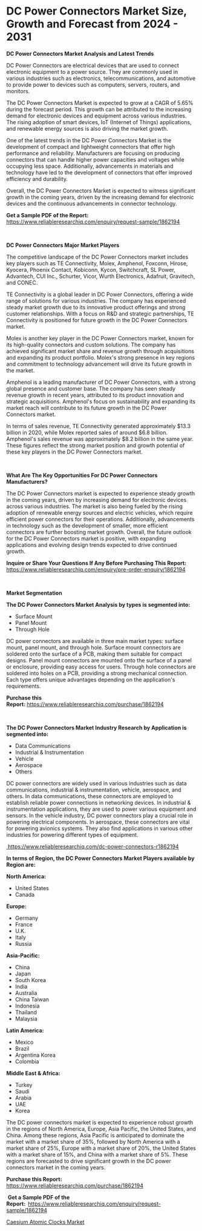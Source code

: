 <p><h1>DC Power Connectors Market Size, Growth and Forecast from 2024 - 2031</h1></p><p><strong>DC Power Connectors Market Analysis and Latest Trends</strong></p>
<p><p>DC Power Connectors are electrical devices that are used to connect electronic equipment to a power source. They are commonly used in various industries such as electronics, telecommunications, and automotive to provide power to devices such as computers, servers, routers, and monitors.</p><p>The DC Power Connectors Market is expected to grow at a CAGR of 5.65% during the forecast period. This growth can be attributed to the increasing demand for electronic devices and equipment across various industries. The rising adoption of smart devices, IoT (Internet of Things) applications, and renewable energy sources is also driving the market growth.</p><p>One of the latest trends in the DC Power Connectors Market is the development of compact and lightweight connectors that offer high performance and reliability. Manufacturers are focusing on producing connectors that can handle higher power capacities and voltages while occupying less space. Additionally, advancements in materials and technology have led to the development of connectors that offer improved efficiency and durability.</p><p>Overall, the DC Power Connectors Market is expected to witness significant growth in the coming years, driven by the increasing demand for electronic devices and the continuous advancements in connector technology.</p></p>
<p><strong>Get a Sample PDF of the Report:&nbsp;</strong> <a href="https://www.reliableresearchiq.com/enquiry/request-sample/1862194">https://www.reliableresearchiq.com/enquiry/request-sample/1862194</a></p>
<p>&nbsp;</p>
<p><strong>DC Power Connectors Major Market Players</strong></p>
<p><p>The competitive landscape of the DC Power Connectors market includes key players such as TE Connectivity, Molex, Amphenol, Foxconn, Hirose, Kyocera, Phoenix Contact, Kobiconn, Kycon, Switchcraft, SL Power, Advantech, CUI Inc., Schurter, Vicor, Wurth Electronics, Adafruit, Gravitech, and CONEC.</p><p>TE Connectivity is a global leader in DC Power Connectors, offering a wide range of solutions for various industries. The company has experienced steady market growth due to its innovative product offerings and strong customer relationships. With a focus on R&D and strategic partnerships, TE Connectivity is positioned for future growth in the DC Power Connectors market.</p><p>Molex is another key player in the DC Power Connectors market, known for its high-quality connectors and custom solutions. The company has achieved significant market share and revenue growth through acquisitions and expanding its product portfolio. Molex's strong presence in key regions and commitment to technology advancement will drive its future growth in the market.</p><p>Amphenol is a leading manufacturer of DC Power Connectors, with a strong global presence and customer base. The company has seen steady revenue growth in recent years, attributed to its product innovation and strategic acquisitions. Amphenol's focus on sustainability and expanding its market reach will contribute to its future growth in the DC Power Connectors market.</p><p>In terms of sales revenue, TE Connectivity generated approximately $13.3 billion in 2020, while Molex reported sales of around $6.8 billion. Amphenol's sales revenue was approximately $8.2 billion in the same year. These figures reflect the strong market position and growth potential of these key players in the DC Power Connectors market.</p></p>
<p>&nbsp;</p>
<p><strong>What Are The Key Opportunities For DC Power Connectors Manufacturers?</strong></p>
<p><p>The DC Power Connectors market is expected to experience steady growth in the coming years, driven by increasing demand for electronic devices across various industries. The market is also being fueled by the rising adoption of renewable energy sources and electric vehicles, which require efficient power connectors for their operations. Additionally, advancements in technology such as the development of smaller, more efficient connectors are further boosting market growth. Overall, the future outlook for the DC Power Connectors market is positive, with expanding applications and evolving design trends expected to drive continued growth.</p></p>
<p><strong>Inquire or Share Your Questions If Any Before Purchasing This Report:</strong> <a href="https://www.reliableresearchiq.com/enquiry/pre-order-enquiry/1862194">https://www.reliableresearchiq.com/enquiry/pre-order-enquiry/1862194</a></p>
<p>&nbsp;</p>
<p><strong>Market Segmentation</strong></p>
<p><strong>The DC Power Connectors Market Analysis by types is segmented into:</strong></p>
<p><ul><li>Surface Mount</li><li>Panel Mount</li><li>Through Hole</li></ul></p>
<p><p>DC power connectors are available in three main market types: surface mount, panel mount, and through hole. Surface mount connectors are soldered onto the surface of a PCB, making them suitable for compact designs. Panel mount connectors are mounted onto the surface of a panel or enclosure, providing easy access for users. Through hole connectors are soldered into holes on a PCB, providing a strong mechanical connection. Each type offers unique advantages depending on the application's requirements.</p></p>
<p><strong>Purchase this Report:&nbsp;</strong><a href="https://www.reliableresearchiq.com/purchase/1862194">https://www.reliableresearchiq.com/purchase/1862194</a></p>
<p>&nbsp;</p>
<p><strong>The DC Power Connectors Market Industry Research by Application is segmented into:</strong></p>
<p><ul><li>Data Communications</li><li>Industrial & Instrumentation</li><li>Vehicle</li><li>Aerospace</li><li>Others</li></ul></p>
<p><p>DC power connectors are widely used in various industries such as data communications, industrial & instrumentation, vehicle, aerospace, and others. In data communications, these connectors are employed to establish reliable power connections in networking devices. In industrial & instrumentation applications, they are used to power various equipment and sensors. In the vehicle industry, DC power connectors play a crucial role in powering electrical components. In aerospace, these connectors are vital for powering avionics systems. They also find applications in various other industries for powering different types of equipment.</p></p>
<p><a href="https://www.reliableresearchiq.com/dc-power-connectors-r1862194">&nbsp;https://www.reliableresearchiq.com/dc-power-connectors-r1862194</a></p>
<p><strong>In terms of Region, the DC Power Connectors Market Players available by Region are:</strong></p>
<p>
    <p> <strong> North America: </strong>
        <ul>
            <li>United States</li>
            <li>Canada</li>
        </ul>
        </p> 
    <p> <strong> Europe: </strong>
        <ul>
            <li>Germany</li>
            <li>France</li>
            <li>U.K.</li>
            <li>Italy</li>
            <li>Russia</li>
        </ul>
        </p> 
    <p> <strong> Asia-Pacific: </strong>
        <ul>
            <li>China</li>
            <li>Japan</li>
            <li>South Korea</li>
            <li>India</li>
            <li>Australia</li>
            <li>China Taiwan</li>
            <li>Indonesia</li>
            <li>Thailand</li>
            <li>Malaysia</li>
        </ul>
        </p> 
    <p> <strong> Latin America: </strong>
        <ul>
            <li>Mexico</li>
            <li>Brazil</li>
            <li>Argentina Korea</li>
            <li>Colombia</li>
        </ul>
        </p> 
    <p> <strong> Middle East & Africa: </strong>
        <ul>
            <li>Turkey</li>
            <li>Saudi</li>
            <li>Arabia</li>
            <li>UAE</li>
            <li>Korea</li>
        </ul>
    </p>
    </p>
<p><p>The DC power connectors market is expected to experience robust growth in the regions of North America, Europe, Asia Pacific, the United States, and China. Among these regions, Asia Pacific is anticipated to dominate the market with a market share of 35%, followed by North America with a market share of 25%, Europe with a market share of 20%, the United States with a market share of 15%, and China with a market share of 5%. These regions are forecasted to drive significant growth in the DC power connectors market in the coming years.</p></p>
<p><strong>Purchase this Report: </strong><a href="https://www.reliableresearchiq.com/purchase/1862194">https://www.reliableresearchiq.com/purchase/1862194</a></p>
<p>&nbsp;<strong>Get a Sample PDF of the Report:&nbsp;&nbsp;</strong><a href="https://www.reliableresearchiq.com/enquiry/request-sample/1862194">https://www.reliableresearchiq.com/enquiry/request-sample/1862194</a></p>
<p><strong></strong></p>
<p><p><a href="https://github.com/NorbertYates/Market-Research-Report-List-6/blob/main/caesium-atomic-clocks-market.md">Caesium Atomic Clocks Market</a></p></p>